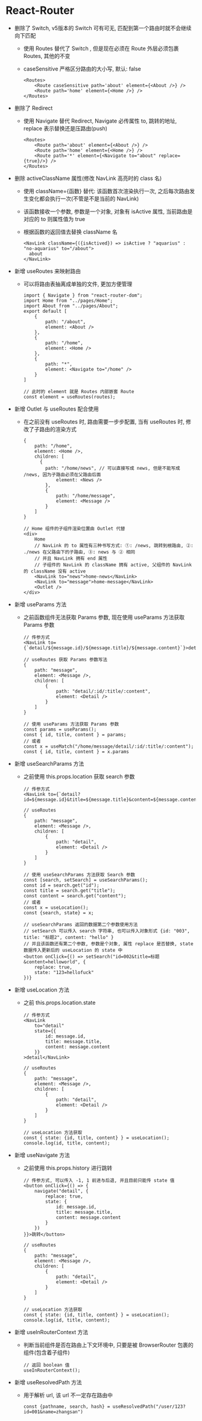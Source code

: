 # React-Router

- 删除了 Switch, v5版本的 Switch 可有可无, 匹配到第一个路由时就不会继续向下匹配

  - 使用 Routes 替代了 Switch , 但是现在必须在 Route 外层必须包裹 Routes, 其他的不变
  - caseSensitive 严格区分路由的大小写, 默认: false

    ```react
    <Routes>
        <Route caseSensitive path='about' element={<About />} />
        <Route path='home' element={<Home />} />
    </Routes>
    ```

- 删除了 Redirect

  - 使用 Navigate  替代 Redirect, Navigate  必传属性 to, 跳转的地址, replace 表示替换还是压路由(push)

    ```react
    <Routes>
        <Route path='about' element={<About />} />
        <Route path='home' element={<Home />} />
        <Route path='*' element={<Navigate to="about" replace={true}/>} />
    </Routes>
    ```
- 删除 activeClassName 属性(修改 NavLink 高亮时的 class 名)

  - 使用 className={函数} 替代: 该函数首次渲染执行一次, 之后每次路由发生变化都会执行一次(不管是不是当前的 NavLink)

  - 该函数接收一个参数, 参数是一个对象, 对象有 isActive 属性, 当前路由是对应的 to 则属性值为 true

  - 根据函数的返回值去替换 className 名

    ```react
    <NavLink className={({isActived}) => isActive ? "aquarius" : "no-aquarius" to="/about">
      about
    </NavLink>
    ```

- 新增 useRoutes 来映射路由

  - 可以将路由表抽离成单独的文件, 更加方便管理

    ```react
    import { Navigate } from "react-router-dom";
    import Home from "../pages/Home";
    import About from "../pages/About";
    export default [
        {
            path: "/about",
            element: <About />
        },
        {
            path: "/home",
            element: <Home />
        },
        {
            path: "*",
            element: <Navigate to="/home" />
        }
    ]
    
    // 此时的 element 就是 Routes 内部嵌套 Route
    const element = useRoutes(routes);
    ```
- 新增 Outlet 与 useRoutes 配合使用

  - 在之前没有 useRoutes 时, 路由需要一步步配置, 当有 useRoutes 时, 修改了子路由的渲染方式

    ```react
    {
        path: "/home",
        element: <Home />,
        children: [
          {
            path: "/home/news",	// 可以直接写成 news, 但是不能写成 /news, 因为子路由必须在父路由后面
                element: <News />
            },
            {
                path: "/home/message",
                element: <Message />
            }
        ]
    }
    
    // Home 组件的子组件渲染位置由 Outlet 代替
    <div>
        Home
        // NavLink 的 to 属性有三种书写方式: ①: /news, 跳转到根路由, ②: ./news 在父路由下的子路由, ③: news 与 ② 相同
        // 并且 NavLink 拥有 end 属性
        // 子组件的 NavLink 的 className 拥有 active, 父组件的 NavLink 的 className 没有 active
        <NavLink to="news">home-news</NavLink>	
        <NavLink to="message">home-message</NavLink>
        <Outlet />
    </div>
    ```
- 新增 useParams 方法

  - 之前函数组件无法获取 Params 参数, 现在使用 useParams 方法获取 Params 参数

    ```react
    // 传参方式
    <NavLink to={`detail/${message.id}/${message.title}/${message.content}`}>detail</NavLink>
    
    // useRoutes 获取 Params 参数写法
    {
    	path: "message",
    	element: <Message />,
    	children: [
    		{
    			path: "detail/:id/:title/:content",
    			element: <Detail />
    		}
    	]
    }
    
    // 使用 useParams 方法获取 Params 参数
    const params = useParams();
    const { id, title, content } = params;
    // 或者
    const x = useMatch("/home/message/detail/:id/:title/:content");
    const { id, title, content } = x.params
    ```
- 新增 useSearchParams 方法

  - 之前使用 this.props.location 获取 search 参数

    ```react
    // 传参方式
    <NavLink to={`detail?id=${message.id}&title=${message.title}&content=${message.content}`}>detail</NavLink>
    
    // useRoutes 
    {
    	path: "message",
    	element: <Message />,
    	children: [
    		{
    			path: "detail",
    			element: <Detail />
    		}
    	]
    }
    
    // 使用 useSearchParams 方法获取 Search 参数
    const [search, setSearch] = useSearchParams();
    const id = search.get("id");
    const title = search.get("title");
    const content = search.get("content");
    // 或者
    const x = useLocation();
    const {search, state} = x;
    
    // useSearchParams 返回的数据第二个参数使用方法
    // setSearch 可以传入 search 字符串, 也可以传入对象形式 {id: "003", title: "标题2", content: "hello" }
    // 并且该函数还有第二个参数, 参数是个对象, 属性 replace 是否替换, state 数据传入更新后的 useLocation 的 state 中
    <button onClick={() => setSearch("id=002&title=标题&content=helloworld", {
        replace: true,
        state: "123=hellofuck"
    })}
    ```
- 新增 useLocation 方法

  - 之前 this.props.location.state

    ```react
    // 传参方式
    <NavLink 
    	to="detail" 
    	state={{
            id: message.id,
            title: message.title,
            content: message.content
    	}}
    >detail</NavLink>
    
    // useRoutes 
    {
    	path: "message",
    	element: <Message />,
    	children: [
    		{
    			path: "detail",
    			element: <Detail />
    		}
    	]
    }
    
    // useLocation 方法获取
    const { state: {id, title, content} } = useLocation();
    console.log(id, title, content);
    ```
- 新增 useNavigate 方法

  - 之前使用 this.props.history 进行跳转

    ```react
    // 传参方式, 可以传入 -1, 1 前进与后退, 并且目前只能传 state 值
    <button onClick={() => {
    	navigate("detail", {
    		replace: true,
    		state: {
                id: message.id,
                title: message.title,
                content: message.content
    		}
    	})
    }}>跳转</button>
    
    // useRoutes 
    {
    	path: "message",
    	element: <Message />,
    	children: [
    		{
    			path: "detail",
    			element: <Detail />
    		}
    	]
    }
    
    // useLocation 方法获取
    const { state: {id, title, content} } = useLocation();
    console.log(id, title, content);
    ```
- 新增 useInRouterContext 方法

  - 判断当前组件是否在路由上下文环境中, 只要是被 BrowserRouter 包裹的组件(包含着子组件)

    ```react
    // 返回 boolean 值
    useInRouterContext();
    ```
- 新增 useResolvedPath 方法

  - 用于解析 url, 该 url 不一定存在路由中

    ```react
    const {pathname, search, hash} = useResolvedPath("/user/123?id=001&name=zhangsan")
    ```

    




  
    


    




    


    


  